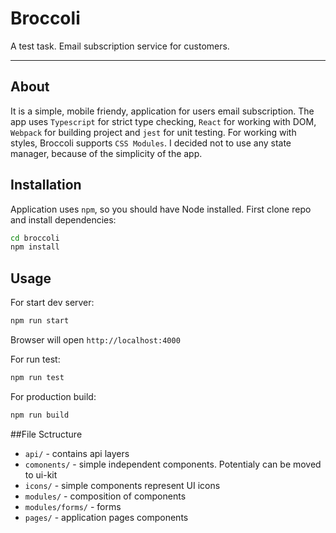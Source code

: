 # Broccoli

A test task. Email subscription service for customers.

---

## About
It is a simple, mobile friendy, application for users email subscription. The app uses `Typescript` for strict type checking, `React` for working with DOM, `Webpack` for building project and `jest` for unit testing. For working with styles, Broccoli supports `CSS Modules`.
I decided not to use any state manager, because of the simplicity of the app.

## Installation

Application uses `npm`, so you should have Node installed.
First clone repo and install dependencies:

```sh
cd broccoli
npm install
```

## Usage

For start dev server:

```sh
npm run start
```

Browser will open `http://localhost:4000`

For run test:

```sh
npm run test
```

For production build:

```sh
npm run build
```

##File Sctructure

* ``api/`` - contains api layers
* ``comonents/`` - simple independent components. Potentialy can be moved to ui-kit
* ``icons/`` - simple components represent UI icons
* ``modules/`` - composition of components
* ``modules/forms/`` - forms
* ``pages/`` - application pages components
